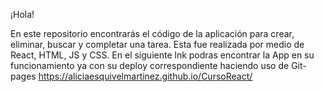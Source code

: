 ¡Hola!

En este repositorio encontrarás el código de la aplicación para crear, eliminar, buscar y completar una tarea. Esta fue realizada por medio de React, HTML, JS y CSS. 
En el siguiente lnk podras encontrar la App en su funcionamiento ya con su deploy correspondiente haciendo uso de Git-pages https://aliciaesquivelmartinez.github.io/CursoReact/
